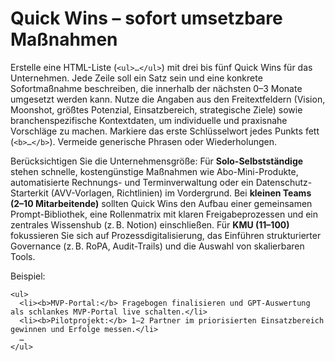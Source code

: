 # Quick Wins – sofort umsetzbare Maßnahmen

Erstelle eine HTML-Liste (`<ul>…</ul>`) mit drei bis fünf Quick Wins für das Unternehmen. Jede Zeile soll ein Satz sein und eine konkrete Sofortmaßnahme beschreiben, die innerhalb der nächsten 0–3 Monate umgesetzt werden kann. Nutze die Angaben aus den Freitextfeldern (Vision, Moonshot, größtes Potenzial, Einsatzbereich, strategische Ziele) sowie branchenspezifische Kontextdaten, um individuelle und praxisnahe Vorschläge zu machen. Markiere das erste Schlüsselwort jedes Punkts fett (`<b>…</b>`). Vermeide generische Phrasen oder Wiederholungen.


Berücksichtigen Sie die Unternehmensgröße: Für <b>Solo-Selbstständige</b> stehen schnelle, kostengünstige Maßnahmen wie Abo-Mini-Produkte, automatisierte Rechnungs- und Terminverwaltung oder ein Datenschutz-Starterkit (AVV-Vorlagen, Richtlinien) im Vordergrund.
Bei <b>kleinen Teams (2–10 Mitarbeitende)</b> sollten Quick Wins den Aufbau einer gemeinsamen Prompt-Bibliothek, eine Rollenmatrix mit klaren Freigabeprozessen und ein zentrales Wissenshub (z. B. Notion) einschließen.
Für <b>KMU (11–100)</b> fokussieren Sie sich auf Prozessdigitalisierung, das Einführen strukturierter Governance (z. B. RoPA, Audit-Trails) und die Auswahl von skalierbaren Tools.

Beispiel:

```
<ul>
  <li><b>MVP‑Portal:</b> Fragebogen finalisieren und GPT-Auswertung als schlankes MVP-Portal live schalten.</li>
  <li><b>Pilotprojekt:</b> 1–2 Partner im priorisierten Einsatzbereich gewinnen und Erfolge messen.</li>
  …
</ul>
```